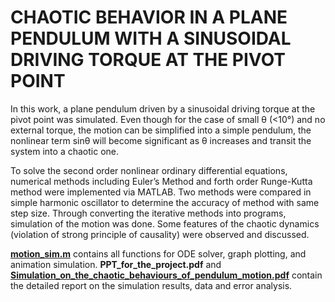 # CHAOTIC BEHAVIOR IN A PLANE PENDULUM WITH A SINUSOIDAL DRIVING TORQUE AT THE PIVOT POINT

In this work, a plane pendulum driven by a sinusoidal driving torque at the pivot point was simulated. Even though for the case of small θ (<10°) and no external torque, the motion can be simplified into a simple pendulum, the nonlinear term sinθ will become significant as θ increases and transit the system into a chaotic one. 

To solve the second order nonlinear ordinary differential equations, numerical methods including Euler’s Method and forth order Runge-Kutta method were implemented via MATLAB. Two methods were compared in simple harmonic oscillator to determine the accuracy of method with same step size. Through converting the iterative methods into programs, simulation of the motion was done. Some features of the chaotic dynamics (violation of strong principle of causality) were observed and discussed.

[__motion_sim.m__](motion_sim.m) contains all functions for ODE solver, graph plotting, and animation simulation. 
__PPT_for_the_project.pdf__ and [__Simulation_on_the_chaotic_behaviours_of_pendulum_motion.pdf__](Simulation_on_the_chaotic_behaviours_of_pendulum_motion.pdf) contain the detailed report on the simulation results, data and error analysis.
